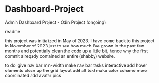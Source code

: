 # Dashboard-Project
Admin Dashboard Project - Odin Project (ongoing)

readme 

this project was initialized in May of 2023. I have come back to this project in November of 2023 just to see how much I've grown in the past few months and potentially clean the code up a little bit, hence why the first commit alreqady contained an entire (shabby) website. 

to do:
give nav bar min-width
make nav bar tasks interactive
add hover elements
clean up the grid layout 
add alt text 
make color scheme more coordinated
add avatar pics